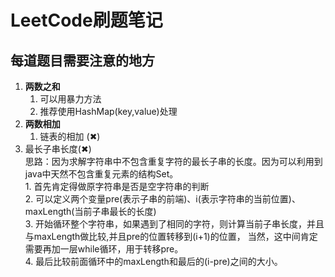 ﻿# LeetCode刷题笔记
## 每道题目需要注意的地方
1. **两数之和**
	1. 可以用暴力方法
	2. 推荐使用HashMap(key,value)处理
2. **两数相加**
	1. 链表的相加 (✖)
3. 最长子串长度(✖)    
       思路：因为求解字符串中不包含重复字符的最长子串的长度。因为可以利用到java中天然不包含重复元素的结构Set。  
			1. 首先肯定得做原字符串是否是空字符串的判断  
			2. 可以定义两个变量pre(表示子串的前端)、i(表示字符串的当前位置)、maxLength(当前子串最长的长度)  
			3. 开始循环整个字符串，如果遇到了相同的字符，则计算当前子串长度，并且与maxLength做比较,并且pre的位置转移到(i+1)的位置，
				当然，这中间肯定需要再加一层while循环，用于转移pre。   
			4. 最后比较前面循环中的maxLength和最后的(i-pre)之间的大小。

